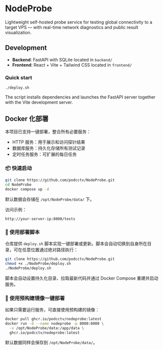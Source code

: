 # NodeProbe

Lightweight self-hosted probe service for testing global connectivity to a target VPS — with real-time network diagnostics and public result visualization.

## Development

- **Backend**: FastAPI with SQLite located in `backend/`
- **Frontend**: React + Vite + Tailwind CSS located in `frontend/`

### Quick start

```bash
./deploy.sh
```

The script installs dependencies and launches the FastAPI server together with the Vite development server.

## Docker 化部署

本项目已支持一键部署，整合所有必要服务：

- HTTP 服务：用于展示和访问探针结果
- 数据库服务：持久化存储所有测试记录
- 定时任务服务：可扩展的每日任务

### 📦 快速启动

```bash
git clone https://github.com/podcctv/NodeProbe.git
cd NodeProbe
docker compose up -d
```

默认数据会存储在 `/opt/NodeProbe/data/` 下。

访问示例：

```
http://your-server-ip:8000/tests
```

### 🚀 使用部署脚本

仓库提供 `deploy.sh` 脚本实现一键部署或更新。脚本会自动切换到自身所在目录，可在任意位置通过绝对路径执行：

```bash
git clone https://github.com/podcctv/NodeProbe.git
chmod +x ./NodeProbe/deploy.sh
./NodeProbe/deploy.sh
```

脚本会自动设置持久化目录、拉取最新代码并通过 Docker Compose 重建并启动服务。

### 🐳 使用预构建镜像一键部署

如果只需要运行服务，可直接使用预构建的镜像：

```bash
docker pull ghcr.io/podcctv/nodeprobe:latest
docker run -d --name nodeprobe -p 8000:8000 \
  -v /opt/NodeProbe/data:/app/data \
  ghcr.io/podcctv/nodeprobe:latest
```

默认数据同样会保存到 `/opt/NodeProbe/data/`。
